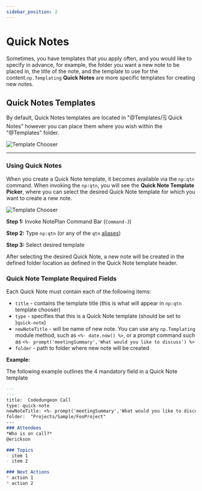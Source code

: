 ```yaml
---
sidebar_position: 2
---
```


# Quick Notes
Sometimes, you have templates that you apply often, and you would like to specify in advance, for example, the folder you want a new note to be placed in, the title of the note, and the template to use for the content.`np.Templating` **Quick Notes** are more specific templates for creating new notes.

## Quick Notes Templates
By default, Quick Notes templates are located in "@Templates/🗒 Quick Notes" however you can place them where you wish within the "@Templates" folder.

![Template Chooser](/img/templates-quick-notes.png)

*****

### Using Quick Notes
When you create a Quick Note template, it becomes available via the `np:qtn` command. When invoking the `np:qtn`, you will see the **Quick Note Template Picker**, where you can select the desired Quick Note template for which you want to create a new note.

![Template Chooser](/img/quicknotes-chooser.png)

**Step 1:** Invoke NotePlan Command Bar (`Command-J`)

**Step 2:** Type `np:qtn` (or any of the `qtn` [aliases](/docs/templating-commands/overview/#npqtn))

**Step 3:** Select desired template

After selecting the desired Quick Note, a new note will be created in the defined folder location as defined in the Quick Note template header.

### Quick Note Template Required Fields
Each Quick Note must contain each of the following items:

- `title` - contains the template title (this is what will appear in `np:qtn` template chooser)
- `type` - specifies that this is a Quick Note template (should be set to )`quick-note`)
- `newNoteTitle` - will be name of new note. You can use any `np.Templating` module method, such as `<%- date.now() %>`, or a prompt command such as `<%- prompt('meetingSummary','What would you like to discuss') %>`
- `folder` - path to folder where new note will be created

**Example:**

The following example outlines the 4 mandatory field in a Quick Note template

```markdown
---
---
title:  Codedungeon Call
type: quick-note
newNoteTitle: <%- prompt('meetingSummary','What would you like to discuss') %> <%- date.now() %>
folder:  "Projects/Sample/FooProject"
---
### Attendees
*Who is on call?*
@erickson

### Topics
- item 1
- item 2

### Next Actions
* action 1
* action 2
```
